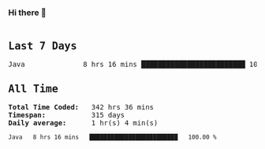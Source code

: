 ### Hi there 👋

<!--WakaTime-Start-->
<pre><h2>Last 7 Days</h2>Java              8 hrs 16 mins █████████████████████████ 100.00 %</br><h2>All Time</h2><strong>Total Time Coded:   </strong>342 hrs 36 mins</br><strong>Timespan:           </strong>315 days</br><strong>Daily average:      </strong>1 hr(s) 4 min(s)</pre>
<!--WakaTime-End-->

<!--START_SECTION:waka-->

```txt
Java   8 hrs 16 mins   █████████████████████████   100.00 %
```

<!--END_SECTION:waka-->
